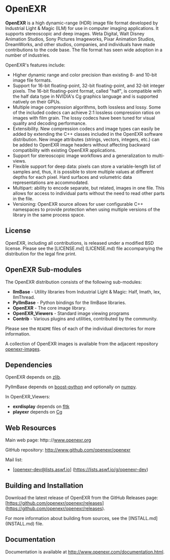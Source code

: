 OpenEXR
=======

**OpenEXR** is a high dynamic-range (HDR) image file format developed
by Industrial Light & Magic (ILM) for use in computer imaging
applications. It supports stereoscopic and deep images.  Weta Digital,
Walt Disney Animation Studios, Sony Pictures Imageworks, Pixar
Animation Studios, DreamWorks, and other studios, companies, and
individuals have made contributions to the code base. The file format
has seen wide adoption in a number of industries.

OpenEXR's features include:

* Higher dynamic range and color precision than existing 8- and 10-bit
  image file formats.
* Support for 16-bit floating-point, 32-bit floating-point, and
  32-bit integer pixels. The 16-bit floating-point format, called "half",
  is compatible with the half data type in NVIDIA's Cg graphics language
  and is supported natively on their GPUs.
* Multiple image compression algorithms, both lossless and lossy. Some of
  the included codecs can achieve 2:1 lossless compression ratios on images
  with film grain.  The lossy codecs have been tuned for visual quality and
  decoding performance.
* Extensibility. New compression codecs and image types can easily be added
  by extending the C++ classes included in the OpenEXR software distribution.
  New image attributes (strings, vectors, integers, etc.) can be added to
  OpenEXR image headers without affecting backward compatibility with
  existing OpenEXR applications. 
* Support for stereoscopic image workflows and a generalization
  to multi-views.
* Flexible support for deep data: pixels can store a variable-length list
  of samples and, thus, it is possible to store multiple values at different
  depths for each pixel. Hard surfaces and volumetric data representations
  are accommodated.
* Multipart: ability to encode separate, but related, images in one file.
  This allows for access to individual parts without the need to read other
  parts in the file.
* Versioning: OpenEXR source allows for user configurable C++
  namespaces to provide protection when using multiple versions of the
  library in the same process space.

License
-------

OpenEXR, including all contributions, is released under a modified BSD
license. Please see the [LICENSE.md] (LICENSE.md) file accompanying
the distribution for the legal fine print.
      
OpenEXR Sub-modules
-------------------

The OpenEXR distribution consists of the following sub-modules:

* **IlmBase** - Utility libraries from Industrial Light & Magic: Half, Imath, Iex, IlmThread.
* **PyIlmBase** - Python bindings for the IlmBase libraries.
* **OpenEXR** - The core image library.
* **OpenEXR_Viewers** - Standard image viewing programs
* **Contrib** - Various plugins and utilities, contributed by the community.
    
Please see the ``README`` files of each of the individual directories for more information.

A collection of OpenEXR images is available from the adjacent repository
[openexr-images](https://github.com/openexr/openexr-images).

Dependencies
------------

OpenEXR depends on [zlib](https://zlib.net).

PyIlmBase depends on [boost-python](https://github.com/boostorg/python) and
optionally on [numpy](http://www.numpy.org).

In OpenEXR_Viewers:

* **exrdisplay** depends on [fltk](http://www.fltk.org/index.php)
* **playexr** depends on [Cg](https://developer.nvidia.com/cg-toolkit)

Web Resources
-------------

Main web page: http:://www.openexr.org

GitHub repository: http://www.github.com/openexr/openexr

Mail list:

* [openexr-dev@lists.aswf.io] (https://lists.aswf.io/g/openexr-dev)

Building and Installation
-------------------------

Download the latest release of OpenEXR from the GitHub Releases page:
[https://github.com/openexr/openexr/releases] (https://github.com/openexr/openexr/releases).

For more information about building from sources, see the [INSTALL.md] (INSTALL.md) file.

## Documentation

Documentation is available at http://www.openexr.com/documentation.html.

